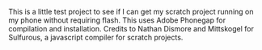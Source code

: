 This is a little test project to see if I can get my scratch project running on my phone without requiring flash.
This uses Adobe Phonegap for compilation and installation. 
Credits to Nathan Dismore and Mittskogel for Sulfurous, a javascript compiler for scratch projects.
